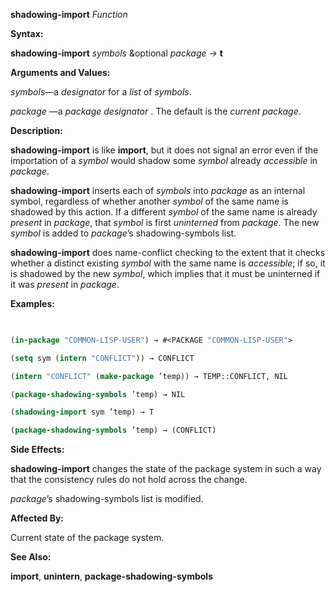 **shadowing-import** *Function* 



**Syntax:** 



**shadowing-import** *symbols* &amp;optional *package →* **t** 



**Arguments and Values:** 



*symbols*—a *designator* for a *list* of *symbols*. 



*package* —a *package designator* . The default is the *current package*. 



**Description:** 



**shadowing-import** is like **import**, but it does not signal an error even if the importation of a *symbol* would shadow some *symbol* already *accessible* in *package*. 



**shadowing-import** inserts each of *symbols* into *package* as an internal symbol, regardless of whether another *symbol* of the same name is shadowed by this action. If a different *symbol* of the same name is already *present* in *package*, that *symbol* is first *uninterned* from *package*. The new *symbol* is added to *package*’s shadowing-symbols list. 







 



 



**shadowing-import** does name-conflict checking to the extent that it checks whether a distinct existing *symbol* with the same name is *accessible*; if so, it is shadowed by the new *symbol*, which implies that it must be uninterned if it was *present* in *package*. 



**Examples:**
```lisp
 

(in-package "COMMON-LISP-USER") → #<PACKAGE "COMMON-LISP-USER"> 

(setq sym (intern "CONFLICT")) → CONFLICT 

(intern "CONFLICT" (make-package ’temp)) → TEMP::CONFLICT, NIL 

(package-shadowing-symbols ’temp) → NIL 

(shadowing-import sym ’temp) → T 

(package-shadowing-symbols ’temp) → (CONFLICT) 


```
**Side Effects:** 



**shadowing-import** changes the state of the package system in such a way that the consistency rules do not hold across the change. 



*package*’s shadowing-symbols list is modified. 



**Affected By:** 



Current state of the package system. 



**See Also:** 



**import**, **unintern**, **package-shadowing-symbols** 



